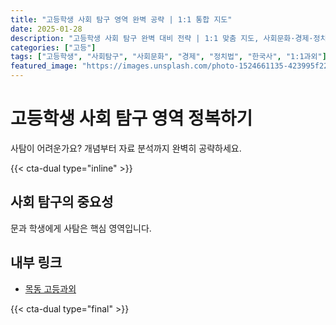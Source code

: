 ```yaml
---
title: "고등학생 사회 탐구 영역 완벽 공략 | 1:1 통합 지도"
date: 2025-01-28
description: "고등학생 사회 탐구 완벽 대비 전략 | 1:1 맞춤 지도, 사회문화·경제·정치법·역사·지리 [2025년]"
categories: ["고등"]
tags: ["고등학생", "사회탐구", "사회문화", "경제", "정치법", "한국사", "1:1과외"]
featured_image: "https://images.unsplash.com/photo-1524661135-423995f22d0b?w=1200&h=630&fit=crop"
---
```


# 고등학생 사회 탐구 영역 정복하기

사탐이 어려운가요? 개념부터 자료 분석까지 완벽히 공략하세요.

{{< cta-dual type="inline" >}}

## 사회 탐구의 중요성

문과 학생에게 사탐은 핵심 영역입니다.

## 내부 링크
- [목동 고등과외](../../local/mokdong-high/)

{{< cta-dual type="final" >}}
